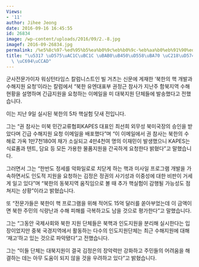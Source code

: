 ```yaml
---
Views:
- '11'
author: Jihee Jeong
date: 2016-09-16 16:45:55
id: 26834
image: /wp-content/uploads/2016/09/2.-8.jpg
imagef: 2016-09-26834.jpg
permalink: /%e5%8c%97-%ed%95%b5%ea%b0%9c%eb%b0%9c-%eb%aa%b0%eb%91%90%ed%95%98%eb%a9%b0-%ec%88%98%ed%95%b4%ec%a7%80%ec%9b%90-%ec%9a%94%ec%b2%ad/
title: "\u5317 \uD575\uAC1C\uBC1C \uBAB0\uB450\uD558\uBA70 \uC218\uD574\uC9C0\uC6D0\
  \ \uC694\uCCAD"
---
```


군사전문가이자 워싱턴타임스 칼럼니스트인 빌 거츠는 신문에 게재한 &#8216;북한의 핵 개발과 수해지원 요청&#8217;이라는 칼럼에서 &#8220;북한 유엔대표부 권정근 참사가 지난주 함북지역 수해현황을 설명하며 긴급지원을 요청하는 이메일을 미 대북지원 단체들에 발송했다고 전했습니다.

이는 지난 9일 실시된 북한의 5차 핵실험 닷새 전입니다.

그는 &#8220;권 참사는 미북 민간교류협회KAPES 대표인 최선희 외무성 북미국장의 승인을 받았다며 긴급 수해지원 요청 이메일을 배포했다&#8221;며 &#8220;이 이메일에서 권 참사는 북한의 수해로 가옥 1만7천180여 채가 소실되고 4만4천여 명의 이재민이 발생했으니 KAPES는 식료품과 텐트, 담요 등 모든 가용한 물품지원을 간곡하게 요청한다 밝혔다&#8221;고 말했습니다.

그러면서 그는 &#8220;한반도 정세를 악화일로로 치닫게 하는 핵과 미사일 프로그램 개발을 가속하면서도 인도적 지원을 요청하는 김정은 정권의 사기성과 이중성에 대한 비판이 거세게 일고 있다&#8221;며 &#8220;북한의 동북지역 움직임으로 볼 때 추가 핵실험이 감행될 가능성도 점쳐지는 상황&#8221;이라고 밝혔습니다.

또 &#8220;전문가들은 북한이 핵 프로그램을 위해 적어도 15억 달러를 쏟아부었는데 이 금액이면 북한 주민의 식량난과 수해 피해를 극복하고도 남을 것으로 평가한다&#8221;고 말했습니다.

그는 &#8220;그동안 국제사회와 북한 지원 단체들은 북핵과 인도지원을 분리해 실시한다는 입장이었지만 중북 국경지역에서 활동하는 다수의 인도지원단체는 최근 수해지원에 대해 &#8216;재고&#8217;하고 있는 것으로 파악됐다&#8221;고 전했습니다.

그는 &#8220;이들 단체는 대북지원이 결국 김정은의 장악력만 강화하고 주민들의 어려움을 해결하는 데는 아무 도움이 되지 않을 것을 우려하고 있다&#8221;고 밝혔습니다.